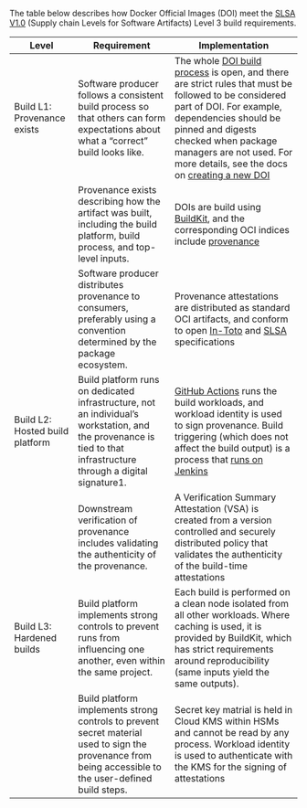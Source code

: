 The table below describes how Docker Official Images (DOI) meet the [SLSA V1.0](https://slsa.dev/spec/v1.0/) (Supply chain Levels for Software Artifacts) Level 3 build requirements.



| Level | Requirement | Implementation
|----------------------------------------|----------------------------------------|----------------------------------------------------------------------------------------------|
| Build L1: Provenance exists | Software producer follows a consistent build process so that others can form expectations about what a “correct” build looks like. | The whole [DOI build process](https://github.com/docker-library/official-images) is open, and there are strict rules that must be followed to be considered part of DOI. For example, dependencies should be pinned and digests checked when package managers are not used. For more details, see the docs on [creating a new DOI](https://github.com/docker-library/official-images?tab=readme-ov-file#contributing-to-the-standard-library) |
|  | Provenance exists describing how the artifact was built, including the build platform, build process, and top-level inputs. | DOIs are build using [BuildKit](https://docs.docker.com/build/buildkit/), and the corresponding OCI indices include [provenance](https://docs.docker.com/build/attestations/slsa-provenance/) |
|  | Software producer distributes provenance to consumers, preferably using a convention determined by the package ecosystem.| Provenance attestations are distributed as standard OCI artifacts, and conform to open [In-Toto](https://in-toto.io/) and [SLSA](https://slsa.dev/spec/v1.0/provenance) specifications |
|Build L2: Hosted build platform|Build platform runs on dedicated infrastructure, not an individual’s workstation, and the provenance is tied to that infrastructure through a digital signature1.| [GitHub Actions](https://github.com/docker-library/meta/actions) runs the build workloads, and workload identity is used to sign provenance. Build triggering (which does not affect the build output) is a process that [runs on Jenkins](https://doi-janky.infosiftr.net/) |
||Downstream verification of provenance includes validating the authenticity of the provenance.|A Verification Summary Attestation (VSA) is created from a version controlled and securely distributed policy that validates the authenticity of the build-time attestations|
| Build L3: Hardened builds | Build platform implements strong controls to prevent runs from influencing one another, even within the same project. | Each build is performed on a clean node isolated from all other workloads. Where caching is used, it is provided by BuildKit, which has strict requirements around reproducibility (same inputs yield the same outputs). |
||Build platform implements strong controls to prevent secret material used to sign the provenance from being accessible to the user-defined build steps.| Secret key matrial is held in Cloud KMS within HSMs and cannot be read by any process. Workload identity is used to authenticate with the KMS for the signing of attestations |

